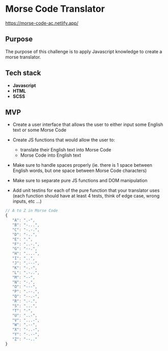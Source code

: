 # Morse Code Translator

https://morse-code-ac.netlify.app/



## Purpose

The purpose of this challenge is to apply Javascript knowledge to create a morse translator. 



## Tech stack
- **Javascript**
- **HTML** 
- **SCSS**



## MVP

- Create a user interface that allows the user to either input some English text or some Morse Code
- Create JS functions that would allow the user to:

  - translate their English text into Morse Code
  - Morse Code into English text

- Make sure to handle spaces properly (ie. there is 1 space between English words, but one space between Morse Code characters)
- Make sure to separate pure JS functions and DOM manipulation

- Add unit testins for each of the pure function that your translator uses (each function should have at least 4 tests, think of edge case, wrong inputs, etc ...)


```js
// A to Z in Morse Code
{
   "A": ".-",
   "B": "-...",
   "C": "-.-.",
   "D": "-..",
   "E": ".",
   "F": "..-.",
   "G": "--.",
   "H": "....",
   "I": "..",
   "J": ".---",
   "K": "-.-",
   "L": ".-..",
   "M": "--",
   "N": "-.",
   "O": "---",
   "P": ".--.",
   "Q": "--.-",
   "R": ".-.",
   "S": "...",
   "T": "-",
   "U": "..-",
   "V": "...-",
   "W": ".--",
   "X": "-..-",
   "Y": "-.--",
   "Z": "--.."
}

```
